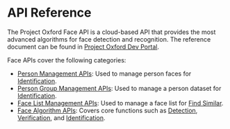 <!-- 
NavPath: Face API
LinkLabel: API Reference
Url: face-api/documentation/api-reference
Weight: 15
-->

# API Reference


The Project Oxford Face API is a cloud-based API that provides the most advanced algorithms for face detection and recognition. The reference document can be found in [Project Oxford Dev Portal](https://dev.projectoxford.ai/docs/services/563879b61984550e40cbbe8d/operations/563879b61984550f30395236).

Face APIs cover the following categories:
- [Person Management APIs](https://dev.projectoxford.ai/docs/services/563879b61984550e40cbbe8d/operations/563879b61984550f3039523c): Used to manage person faces for [Identification](https://dev.projectoxford.ai/docs/services/563879b61984550e40cbbe8d/operations/563879b61984550f30395239).
- [Person Group Management APIs](https://dev.projectoxford.ai/docs/services/563879b61984550e40cbbe8d/operations/563879b61984550f30395244): Used to manage a person dataset for [Identification](https://dev.projectoxford.ai/docs/services/563879b61984550e40cbbe8d/operations/563879b61984550f30395239).
- [Face List Management APIs](https://dev.projectoxford.ai/docs/services/563879b61984550e40cbbe8d/operations/563879b61984550f3039524b): Used to manage a face list for [Find Similar](https://dev.projectoxford.ai/docs/services/563879b61984550e40cbbe8d/operations/563879b61984550f30395237).
- [Face Algorithm APIs](https://dev.projectoxford.ai/docs/services/563879b61984550e40cbbe8d/operations/563879b61984550f30395236): Covers core functions such as [Detection](https://dev.projectoxford.ai/docs/services/563879b61984550e40cbbe8d/operations/563879b61984550f30395236), [Verification](https://dev.projectoxford.ai/docs/services/563879b61984550e40cbbe8d/operations/563879b61984550f3039523a), and [Identification](https://dev.projectoxford.ai/docs/services/563879b61984550e40cbbe8d/operations/563879b61984550f30395239).
